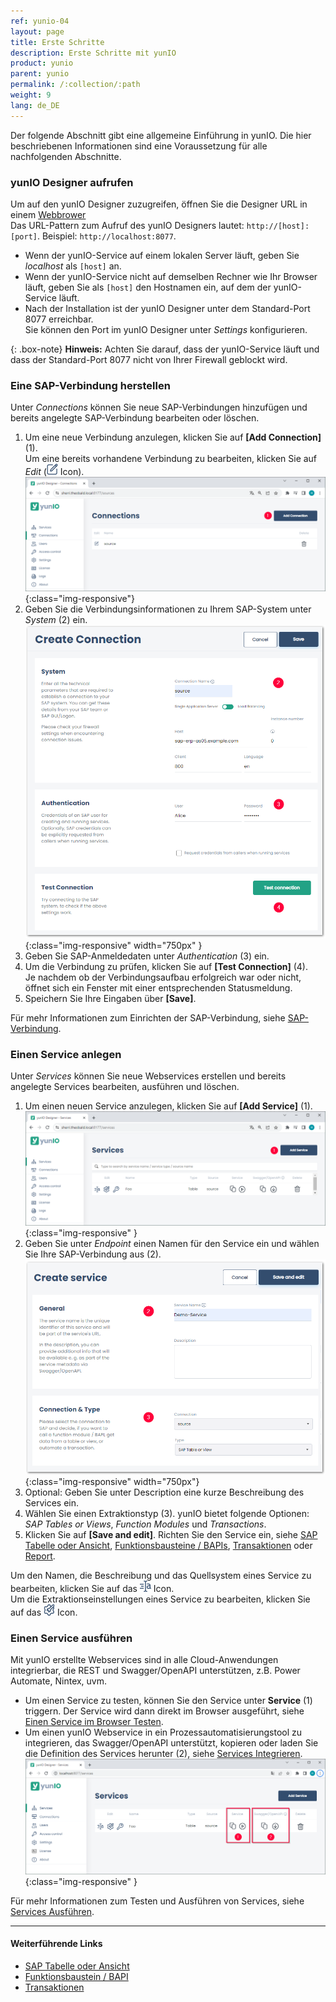 ```yaml
---
ref: yunio-04
layout: page
title: Erste Schritte
description: Erste Schritte mit yunIO
product: yunio
parent: yunio
permalink: /:collection/:path
weight: 9
lang: de_DE
---
```


Der folgende Abschnitt gibt eine allgemeine Einführung in yunIO. 
Die hier beschriebenen Informationen sind eine Voraussetzung für alle nachfolgenden Abschnitte.

### yunIO Designer aufrufen

Um auf den yunIO Designer zuzugreifen, öffnen Sie die Designer URL in einem [Webbrower](https://help.theobald-software.com/de/yunio/einfuehrung/systemvoraussetzungen#unterst%C3%BCtzte-webbrowser)<br>
Das URL-Pattern zum Aufruf des yunIO Designers lautet: `http://[host]:[port]`. Beispiel: `http://localhost:8077`.<br>
- Wenn der yunIO-Service auf einem lokalen Server läuft, geben Sie *localhost* als `[host]` an.
- Wenn der yunIO-Service nicht auf demselben Rechner wie Ihr Browser läuft, geben Sie als `[host]` den Hostnamen ein, auf dem der yunIO-Service läuft. <br>
- Nach der Installation ist der yunIO Designer unter dem Standard-Port 8077 erreichbar.<br>
Sie können den Port im yunIO Designer unter *Settings* konfigurieren. <br>

{: .box-note}
**Hinweis:** Achten Sie darauf, dass der yunIO-Service läuft und dass der Standard-Port 8077 nicht von Ihrer Firewall geblockt wird.

### Eine SAP-Verbindung herstellen

Unter *Connections* können Sie neue SAP-Verbindungen hinzufügen und bereits angelegte SAP-Verbindung bearbeiten oder löschen. 

1. Um eine neue Verbindung anzulegen, klicken Sie auf **[Add Connection]** (1). <br>
Um eine bereits vorhandene Verbindung zu bearbeiten, klicken Sie auf *Edit* (![Edit](/img/content/yunio/edit.png) Icon).<br>
![web-ui](/img/content/yunio/web-ui.png){:class="img-responsive"}
2. Geben Sie die Verbindungsinformationen zu Ihrem SAP-System unter *System* (2) ein.<br>
![yunIO-connection](/img/content/yunio/yunio-connections.png){:class="img-responsive" width="750px" }
3. Geben Sie SAP-Anmeldedaten unter *Authentication* (3) ein.
4. Um die Verbindung zu prüfen, klicken Sie auf **[Test Connection]** (4).<br>
Je nachdem ob der Verbindungsaufbau erfolgreich war oder nicht, öffnet sich ein Fenster mit einer entsprechenden Statusmeldung.
5. Speichern Sie Ihre Eingaben über **[Save]**.

Für mehr Informationen zum Einrichten der SAP-Verbindung, siehe [SAP-Verbindung](./sap-verbindungen-anlegen).

### Einen Service anlegen

Unter *Services* können Sie neue Webservices erstellen und bereits angelegte Services bearbeiten, ausführen und löschen.

1. Um einen neuen Service anzulegen, klicken Sie auf **[Add Service]** (1). <br>
![yunIO-Services](/img/content/yunio/yunio-services.png){:class="img-responsive" }
2. Geben Sie unter *Endpoint* einen Namen für den Service ein und wählen Sie Ihre SAP-Verbindung aus (2).
![yunIO-new-service](/img/content/yunio/create-table.png){:class="img-responsive" width="750px"}
3. Optional: Geben Sie unter Description eine kurze Beschreibung des Services ein.
4. Wählen Sie einen Extraktionstyp (3). yunIO bietet folgende Optionen: *SAP Tables or Views*, *Function Modules* und *Transactions*.
5. Klicken Sie auf **[Save and edit]**.
Richten Sie den Service ein, siehe [SAP Tabelle oder Ansicht](./table-and-views), [Funktionsbausteine / BAPIs](./bapis-and-function-modules), [Transaktionen](./transactions) oder [Report](./report).

Um den Namen, die Beschreibung und das Quellsystem eines Service zu bearbeiten, klicken Sie auf das ![Edit](/img/content/yunio/edit-type-icon.png) Icon.<br>
Um die Extraktionseinstellungen eines Service zu bearbeiten, klicken Sie auf das ![Edit](/img/content/yunio/edit-cog-icon.png) Icon.<br>

### Einen Service ausführen

Mit yunIO erstellte Webservices sind in alle Cloud-Anwendungen integrierbar, die REST und Swagger/OpenAPI unterstützen, z.B. Power Automate, Nintex, uvm.

- Um einen Service zu testen, können Sie den Service unter **Service** (1) triggern.
Der Service wird dann direkt im Browser ausgeführt, siehe [Einen Service im Browser Testen](./services-ausfuehren#einen-service-im-browser-testen).<br>
- Um einen yunIO Webservice in ein Prozessautomatisierungstool zu integrieren, das Swagger/OpenAPI unterstützt, kopieren oder laden Sie die Definition des Services herunter (2), siehe [Services Integrieren](./services-ausfuehren#services-integrieren).
![yunIO-Services](/img/content/yunio/yunio-run-services.png){:class="img-responsive" }

Für mehr Informationen zum Testen und Ausführen von Services, siehe [Services Ausführen](./services-ausfuehren).

*****
#### Weiterführende Links
- [SAP Tabelle oder Ansicht](./table-and-views)
- [Funktionsbaustein / BAPI](./bapis-and-function-modules)
- [Transaktionen](./transactions)
